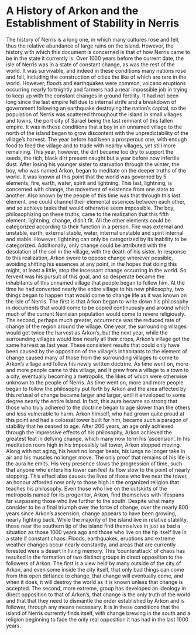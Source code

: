 # A History of Arkon and the Establishment of Stability in Nerris
The history of Nerris is a long one, in which many cultures rose and fell, thus the relative abundance of large ruins on the island. However, the history with which this document is concerned is that of how Nerris came to be in the state it currently is. Over 1000 years before the current date, the isle of Nerris was in a state of constant change, as was the rest of the world. It was survivable, and indeed in these conditions many nations rose and fell, including the construction of cities the like of which are rare in the world. However, floods and earthquakes were common, volcano eruptions occurring nearly fortnightly and farmers had a near impossible job in trying to keep up with the constant changes in ground fertility. It had not been long since the last empire fell due to internal strife and a breakdown of government following an earthquake destroying the nation’s capital, so the population of Nerris was scattered throughout the island in small villages and towns, the port city of Sarael being the last remnant of this fallen empire. It was in these conditions that a boy in an unnamed village to the north of the island began to grow discontent with the unpredictability of the village’s harvest. 
The year before had been a prosperous one, with enough food to feed the village and to trade with nearby villages, yet still more remaining. This year, however, the dirt became too dry to support the seeds, the rich, black dirt present naught but a year before now infertile dust. After losing his younger sister to starvation through the winter, the boy, who was named Arkon, began to meditate on the deeper truths of the world. 
It was known at this point that the world was governed by 5 elements, fire, earth, water, spirit and lightning. This last, lightning, is concerned with change, the movement of existence from one state to another. Also known by the people of this time was that through this last element, one could channel their elemental essences between each other, and so achieve tasks that would otherwise seem impossible. 
The boy, philosophizing on these truths, came to the realization that this fifth element, lightning, change, didn’t fit. All the other elements could be categorized according to their function in a person. Fire was external and unstable, earth, external stable, water, internal unstable and spirit internal and stable. However, lightning can only be categorized by its inability to be categorized. Additionally, only change could be attributed with the desolation of the soil in the village, with the death of his sister. 
In response to this realization, Arkon swore to oppose change wherever possible, avoiding shifting his essences at any point, in the hopes that doing this might, at least a little, stop the incessant change occurring in the world. So fervent was his pursuit of this goal, and so desperate became the inhabitants of this unnamed village that people began to follow him. 
At the time he had converted nearly the entire village to his new philosophy, two things began to happen that would come to change life as it was known on the Isle of Nerris. The first is that Arkon began to write down his philosophy in documents that would come to be copied continuously and around which much of the current Nerrisian population would come to revere religiously. The second, perhaps much greater, occurrence was the reduced rate of change of the region around the village. One year, the surrounding villages would get twice the harvest as Arkon’s, but the next year, while the surrounding villages would lose nearly all their crops, Arkon’s village got the same harvest as last year.
These consistent results that could only have been caused by the opposition of the village’s inhabitants to the element of change caused many of those from the surrounding villages to come to Arkon’s village and follow his newly written doctrine. As time went on, more and more people came to this village, and it grew from a village to a town to a city, eventually becoming a metropolis, the likes of which were otherwise unknown to the people of Nerris. As time went on, more and more people began to follow the philosophy put forth by Arkon and the area affected by this refusal of change became larger and larger, until it enveloped to some degree nearly the entire Island. In fact, this aura became so strong that those who truly adhered to the doctrine began to age slower than the others and less vulnerable to harm. Arkon himself, who had grown quite proud at this point and had a colossal tower built for him, became such a paragon of stability that he ceased to age. 
After 200 years, an age only achieved through the impressive effects of his philosophy, Arkon achieved the greatest feat in defying change, which many now term his ‘ascension’. In his meditation room high in his impossibly tall tower, Arkon stopped moving. Along with not aging, his heart no longer beats, his lungs no longer take in air and his muscles no longer move. The only proof that remains of his life is the aura he emits. His very presence slows the progression of time, such that anyone who enters his tower can feel its flow slow to the point of nearly stopping. This effect also causes the lives of those who live near the tower, an honour afforded now only to those high in the organized religion that teaches his philosophy. Even those who live on the outskirts of the metropolis named for its progenitor, Arkon, find themselves with lifespans far surpassing those who live further to the south.
Despite what many consider to be a final triumph over the force of change, over the nearly 800 years since Arkon’s ascension, change appears to have been growing, nearly fighting back. While the majority of the island live in relative stability, those near the southern tip of the island find themselves in just as bad a situation as those 1000 years ago and those who live on the tip itself live in a state if constant chaos. Floods, earthquakes, eruptions and extreme weather changes occur nearly constantly, and areas that are currently forested were a desert in living memory.
This ‘counterattack’ of chaos has resulted in the formation of two distinct groups in direct opposition to the followers of Arkon. The first is a view held by many outside of the city of Arkon, and even some inside the city itself, that only bad things can come from this open defiance to change, that change will eventually come, and when it does, it will destroy the world as it is known unless that change is accepted. The second, more extreme, group has developed an ideology in direct opposition to that of Arkon’s, that change is the only truth of the world and that that they need to dismantle the order established by Arkon and is follower, through any means necessary. 
It is in these conditions that the island of Nerris currently finds itself, with change brewing in the south and a religion beginning to face the only real opposition it has had in the last 1000 years.
